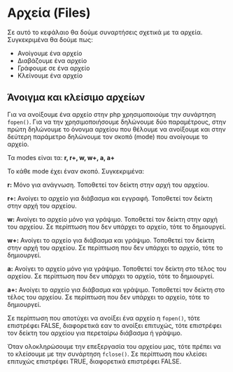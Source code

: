 # Αρχεία (Files)
Σε αυτό το κεφάλαιο θα δούμε συναρτήσεις σχετικά με τα αρχεία. Συγκεκριμένα θα δούμε πως:

* Ανοίγουμε ένα αρχείο
* Διαβάζουμε ένα αρχείο
* Γράφουμε σε ένα αρχείο
* Κλείνουμε ένα αρχείο

## Άνοιγμα και κλείσιμο αρχείων
Για να ανοίξουμε ένα αρχείο στην php χρησιμοποιούμε την συνάρτηση `fopen()`. Για να την χρησιμοποιήσουμε δηλώνουμε δύο παραμέτρους, στην πρώτη δηλώνουμε το όνονμα αρχείου που θέλουμε να ανοίξουμε και στην δεύτερη παράμετρο δηλώνουμε τον σκοπό (mode) που ανοίγουμε το αρχείο.

Τα modes είναι τα: **r, r+, w, w+, a, a+**

Το κάθε mode έχει έναν σκοπό. Συγκεκριμένα:

**r:** Μόνο για ανάγνωση. Τοποθετεί τον δείκτη στην αρχή του αρχείου.

**r+:** Ανοίγει το αρχείο για διάβασμα και εγγραφή. Τοποθετεί τον δείκτη στην αρχή του αρχείου.

**w:** Ανοίγει το αρχείο μόνο για γράψιμο. Τοποθετεί τον δείκτη στην αρχή του αρχείου. Σε περίπτωση που δεν υπάρχει το αρχείο, τότε το δημιουργεί.

**w+:** Ανοίγει το αρχείο για διάβασμα και γράψιμο. Τοποθετεί τον δείκτη στην αρχή του αρχείου. Σε περίπτωση που δεν υπάρχει το αρχείο, τότε το δημιουργεί.

**a:** Ανοίγει το αρχείο μόνο για γράψιμο. Τοποθετεί τον δείκτη στο τέλος του αρχείου. Σε περίπτωση που δεν υπάρχει το αρχείο, τότε το δημιουργεί.

**a+:** Ανοίγει το αρχείο για διάβασμα και γράψιμο. Τοποθετεί τον δείκτη στο τέλος του αρχείου. Σε περίπτωση που δεν υπάρχει το αρχείο, τότε το δημιουργεί.

Σε περίπτωση που αποτύχει να ανοίξει ένα αρχείο η `fopen()`, τότε επιστρέφει FALSE, διαφορετικά εαν το ανοίξει επιτυχώς, τότε επιστρέφει τον δείκτη του αρχείου για περεταίρω διάβασμα ή γράψιμο. 

Όταν ολοκληρώσουμε την επεξεργασία του αρχείου μας, τότε πρέπει να το κλείσουμε με την συνάρτηση `fclose()`. Σε περίπτωση που κλείσει επιτυχώς επιστρέφει TRUE, διαφορετικά επιστρέφει FALSE.
